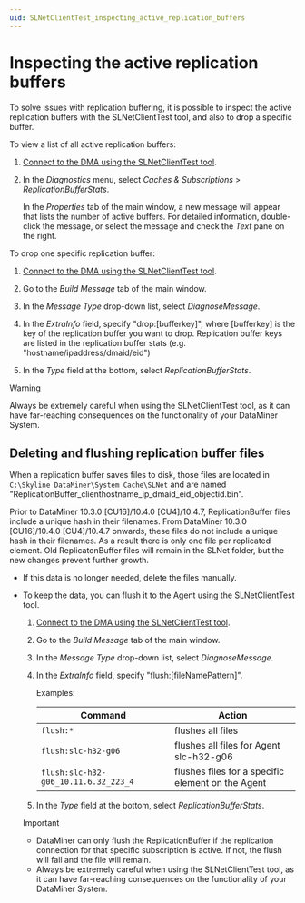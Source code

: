 ```yaml
---
uid: SLNetClientTest_inspecting_active_replication_buffers
---
```


# Inspecting the active replication buffers

To solve issues with replication buffering, it is possible to inspect the active replication buffers with the SLNetClientTest tool, and also to drop a specific buffer.

To view a list of all active replication buffers:

1. [Connect to the DMA using the SLNetClientTest tool](xref:Connecting_to_a_DMA_with_the_SLNetClientTest_tool).

1. In the *Diagnostics* menu, select *Caches & Subscriptions* > *ReplicationBufferStats*.

   In the *Properties* tab of the main window, a new message will appear that lists the number of active buffers. For detailed information, double-click the message, or select the message and check the *Text* pane on the right.

To drop one specific replication buffer:

1. [Connect to the DMA using the SLNetClientTest tool](xref:Connecting_to_a_DMA_with_the_SLNetClientTest_tool).

1. Go to the *Build Message* tab of the main window.

1. In the *Message Type* drop-down list, select *DiagnoseMessage*.

1. In the *ExtraInfo* field, specify "drop:\[bufferkey\]", where \[bufferkey\] is the key of the replication buffer you want to drop. Replication buffer keys are listed in the replication buffer stats (e.g. "hostname/ipaddress/dmaid/eid")

1. In the *Type* field at the bottom, select *ReplicationBufferStats*.

> [!WARNING]
> Always be extremely careful when using the SLNetClientTest tool, as it can have far-reaching consequences on the functionality of your DataMiner System.

## Deleting and flushing replication buffer files

When a replication buffer saves files to disk, those files are located in `C:\Skyline DataMiner\System Cache\SLNet` and are named "ReplicationBuffer_clienthostname_ip_dmaid_eid_objectid.bin".

Prior to DataMiner 10.3.0 [CU16]/10.4.0 [CU4]/10.4.7, ReplicationBuffer files include a unique hash in their filenames. From DataMiner 10.3.0 [CU16]/10.4.0 [CU4]/10.4.7 onwards<!--RN 39428-->, these files do not include a unique hash in their filenames. As a result there is only one file per replicated element. Old ReplicatonBuffer files will remain in the SLNet folder, but the new changes prevent further growth.

- If this data is no longer needed, delete the files manually.

- To keep the data, you can flush it to the Agent using the SLNetClientTest tool.

  1. [Connect to the DMA using the SLNetClientTest tool](xref:Connecting_to_a_DMA_with_the_SLNetClientTest_tool).

  1. Go to the *Build Message* tab of the main window.

  1. In the *Message Type* drop-down list, select *DiagnoseMessage*.

  1. In the *ExtraInfo* field, specify "flush:\[fileNamePattern]".

     Examples:

     | Command | Action |
     |--|--|
     | `flush:*` | flushes all files |
     | `flush:slc-h32-g06` | flushes all files for Agent slc-h32-g06 |
     | `flush:slc-h32-g06_10.11.6.32_223_4` | flushes files for a specific element on the Agent |

  1. In the *Type* field at the bottom, select *ReplicationBufferStats*.

  > [!IMPORTANT]
  >
  > - DataMiner can only flush the ReplicationBuffer if the replication connection for that specific subscription is active. If not, the flush will fail and the file will remain.
  > - Always be extremely careful when using the SLNetClientTest tool, as it can have far-reaching consequences on the functionality of your DataMiner System.

